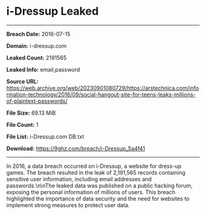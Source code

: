 # i-Dressup Leaked

------------
**Breach Date:** 2016-07-15

**Domain:** i-dressup.com

**Leaked Count:** 2191565

**Leaked Info:** email,password

**Source URL:** https://web.archive.org/web/20230901080729/https://arstechnica.com/information-technology/2016/09/social-hangout-site-for-teens-leaks-millions-of-plaintext-passwords/

**File Size:** 69.13 MiB

**File Count:** 1

**File List:** i-Dressup.com DB.txt

**Download:** https://9ghz.com/breach/i-Dressup_5a4f41

------------
In 2016, a data breach occurred on i-Dressup, a website for dress-up games. The breach resulted in the leak of 2,191,565 records containing sensitive user information, including email addresses and passwords.\n\nThe leaked data was published on a public hacking forum, exposing the personal information of millions of users. This breach highlighted the importance of data security and the need for websites to implement strong measures to protect user data.
